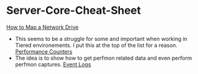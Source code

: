# Server-Core-Cheat-Sheet
[How to Map a Network Drive](https://github.com/chadmcox/Server-Core-Cheat-Sheet/blob/master/Mapping_Network_Drive.md)
* This seems to be a struggle for some and important when working in Tiered environements. I put this at the top of the list for a reason.
[Performance Counters](https://github.com/chadmcox/Server-Core-Cheat-Sheet/blob/master/Performance_Counters.md)
* The idea is to show how to get perfmon related data and even perform perfmon captures.
[Event Logs](https://github.com/chadmcox/Server-Core-Cheat-Sheet/blob/master/Event_Logs.md)
